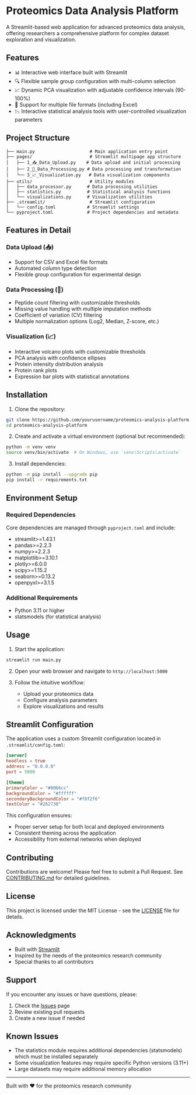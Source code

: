 # Proteomics Data Analysis Platform

A Streamlit-based web application for advanced proteomics data analysis, offering researchers a comprehensive platform for complex dataset exploration and visualization.

## Features

- 📊 Interactive web interface built with Streamlit
- 🔍 Flexible sample group configuration with multi-column selection
- 📈 Dynamic PCA visualization with adjustable confidence intervals (90-100%)
- 📁 Support for multiple file formats (including Excel)
- 📉 Interactive statistical analysis tools with user-controlled visualization parameters

## Project Structure

```
├── main.py                     # Main application entry point
├── pages/                      # Streamlit multipage app structure
│   ├── 1_📥_Data_Upload.py    # Data upload and initial processing
│   ├── 2_🧪_Data_Processing.py # Data processing and transformation
│   └── 3_📈_Visualization.py   # Data visualization components
├── utils/                      # Utility modules
│   ├── data_processor.py      # Data processing utilities
│   ├── statistics.py          # Statistical analysis functions
│   └── visualizations.py      # Visualization utilities
├── .streamlit/                 # Streamlit configuration
│   └── config.toml            # Streamlit settings
└── pyproject.toml             # Project dependencies and metadata
```

## Features in Detail

### Data Upload (📥)
- Support for CSV and Excel file formats
- Automated column type detection
- Flexible group configuration for experimental design

### Data Processing (🧪)
- Peptide count filtering with customizable thresholds
- Missing value handling with multiple imputation methods
- Coefficient of variation (CV) filtering
- Multiple normalization options (Log2, Median, Z-score, etc.)

### Visualization (📈)
- Interactive volcano plots with customizable thresholds
- PCA analysis with confidence ellipses
- Protein intensity distribution analysis
- Protein rank plots
- Expression bar plots with statistical annotations

## Installation

1. Clone the repository:
```bash
git clone https://github.com/yourusername/proteomics-analysis-platform.git
cd proteomics-analysis-platform
```

2. Create and activate a virtual environment (optional but recommended):
```bash
python -m venv venv
source venv/bin/activate  # On Windows, use `venv\Scripts\activate`
```

3. Install dependencies:
```bash
python -m pip install --upgrade pip
pip install -r requirements.txt
```

## Environment Setup

### Required Dependencies
Core dependencies are managed through `pyproject.toml` and include:
- streamlit>=1.43.1
- pandas>=2.2.3
- numpy>=2.2.3
- matplotlib>=3.10.1
- plotly>=6.0.0
- scipy>=1.15.2
- seaborn>=0.13.2
- openpyxl>=3.1.5

### Additional Requirements
- Python 3.11 or higher
- statsmodels (for statistical analysis)

## Usage

1. Start the application:
```bash
streamlit run main.py
```

2. Open your web browser and navigate to `http://localhost:5000`

3. Follow the intuitive workflow:
   - Upload your proteomics data
   - Configure analysis parameters
   - Explore visualizations and results

## Streamlit Configuration

The application uses a custom Streamlit configuration located in `.streamlit/config.toml`:
```toml
[server]
headless = true
address = "0.0.0.0"
port = 5000

[theme]
primaryColor = "#0066cc"
backgroundColor = "#ffffff"
secondaryBackgroundColor = "#f0f2f6"
textColor = "#262730"
```

This configuration ensures:
- Proper server setup for both local and deployed environments
- Consistent theming across the application
- Accessibility from external networks when deployed

## Contributing

Contributions are welcome! Please feel free to submit a Pull Request. See [CONTRIBUTING.md](CONTRIBUTING.md) for detailed guidelines.

## License

This project is licensed under the MIT License - see the [LICENSE](LICENSE) file for details.

## Acknowledgments

- Built with [Streamlit](https://streamlit.io/)
- Inspired by the needs of the proteomics research community
- Special thanks to all contributors

## Support

If you encounter any issues or have questions, please:
1. Check the [Issues](../../issues) page
2. Review existing pull requests
3. Create a new issue if needed

## Known Issues

- The statistics module requires additional dependencies (statsmodels) which must be installed separately
- Some visualization features may require specific Python versions (3.11+)
- Large datasets may require additional memory allocation

---

Built with ❤️ for the proteomics research community
